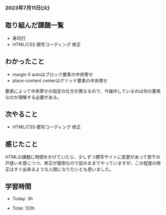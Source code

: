 ### 2023年7月11日(火)

## 取り組んだ課題一覧

- 寿司打
- HTML/CSS 模写コーディング 修正

## わかったこと

- margin 0 autoはブロック要素の中央寄せ
- place-content centerはグリッド要素の中央寄せ

要素によって中央寄せの指定の仕方が異なるので、今操作しているのは何の要素なのか理解する必要がある。

## 次やること

- HTML/CSS 模写コーディング 修正

## 感じたこと

HTMLの課題に時間をかけていたら、少しずつ模写サイトに変更があって若干の戸惑いを感じつつ、修正が面倒なので前のままでやっていますが、この程度の修正はすぐ出来るような人間になりたいとも思いました。

## 学習時間

- Today: 3h

- Total: 120h

